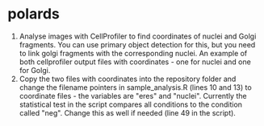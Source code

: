 # polards

1. Analyse images with CellProfiler to find coordinates of nuclei and Golgi fragments. You can use primary object detection for this, but you need to link golgi fragments with the corresponding nuclei. An example of both cellprofiler output files with coordinates - one for nuclei and one for Golgi.
2. Copy the two files with coordinates into the repository folder and change the filename pointers in sample_analysis.R (lines 10 and 13) to coordinate files - the variables are "eres" and "nuclei". Currently the statistical test in the script compares all conditions to the condition called "neg". Change this as well if needed (line 49 in the script).